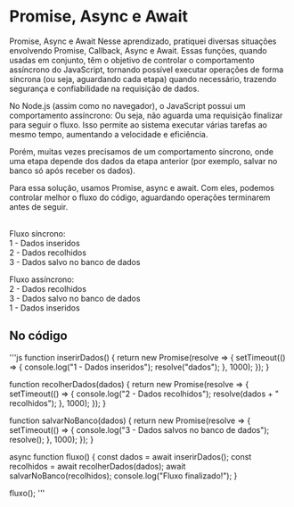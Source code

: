 # Promise, Async e Await
Promise, Async e Await
Nesse aprendizado, pratiquei diversas situações envolvendo Promise, Callback, Async e Await.
Essas funções, quando usadas em conjunto, têm o objetivo de controlar o comportamento assíncrono do JavaScript, tornando possível executar operações de forma síncrona (ou seja, aguardando cada etapa) quando necessário, trazendo segurança e confiabilidade na requisição de dados.

No Node.js (assim como no navegador), o JavaScript possui um comportamento assíncrono:
Ou seja, não aguarda uma requisição finalizar para seguir o fluxo. Isso permite ao sistema executar várias tarefas ao mesmo tempo, aumentando a velocidade e eficiência.

Porém, muitas vezes precisamos de um comportamento síncrono, onde uma etapa depende dos dados da etapa anterior (por exemplo, salvar no banco só após receber os dados).

Para essa solução, usamos Promise, async e await. Com eles, podemos controlar melhor o fluxo do código, aguardando operações terminarem antes de seguir.

 <br>
Fluxo síncrono: <br>
1 - Dados inseridos <br>
2 - Dados recolhidos <br>
3 - Dados salvo no banco de dados <br>

Fluxo assíncrono: <br>
2 - Dados recolhidos <br>
3 - Dados salvo no banco de dados <br>
1 - Dados inseridos <br>

## No código
'''js
function inserirDados() {
    return new Promise(resolve => {
        setTimeout(() => {
            console.log("1 - Dados inseridos");
            resolve("dados");
        }, 1000);
    });
}

function recolherDados(dados) {
    return new Promise(resolve => {
        setTimeout(() => {
            console.log("2 - Dados recolhidos");
            resolve(dados + " recolhidos");
        }, 1000);
    });
}

function salvarNoBanco(dados) {
    return new Promise(resolve => {
        setTimeout(() => {
            console.log("3 - Dados salvos no banco de dados");
            resolve();
        }, 1000);
    });
}

async function fluxo() {
    const dados = await inserirDados();
    const recolhidos = await recolherDados(dados);
    await salvarNoBanco(recolhidos);
    console.log("Fluxo finalizado!");
}

fluxo();
'''
